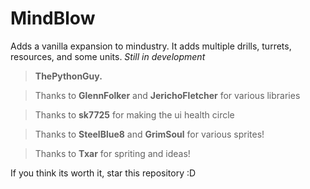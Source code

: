 # MindBlow

Adds a vanilla expansion to mindustry. It adds multiple drills, turrets, resources, and some units. 
*Still in development*

> **ThePythonGuy.**

> Thanks to **GlennFolker** and **JerichoFletcher** for various libraries

> Thanks to **sk7725** for making the ui health circle

> Thanks to **SteelBlue8** and **GrimSoul** for various sprites!

> Thanks to **Txar** for spriting and ideas!

If you think its worth it, star this repository :D
